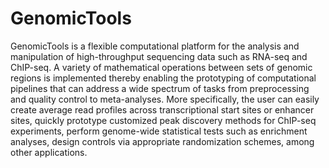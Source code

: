 # GenomicTools

GenomicTools is a flexible computational platform for the analysis and manipulation of high-throughput sequencing data such as RNA-seq and ChIP-seq. A variety of mathematical operations between sets of genomic regions is implemented thereby enabling the prototyping of computational pipelines that can address a wide spectrum of tasks from preprocessing and quality control to meta-analyses. More specifically, the user can easily create average read profiles across transcriptional start sites or enhancer sites, quickly prototype customized peak discovery methods for ChIP-seq experiments, perform genome-wide statistical tests such as enrichment analyses, design controls via appropriate randomization schemes, among other applications.
